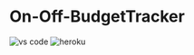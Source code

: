 # On-Off-BudgetTracker

![vs code](https://user-images.githubusercontent.com/51279438/130554331-fbee76bb-2543-49b0-ad02-fcbe9570de54.png)
![heroku](https://user-images.githubusercontent.com/51279438/130554338-6b75abfc-ae80-4da5-b433-fbd29e0da183.png)
